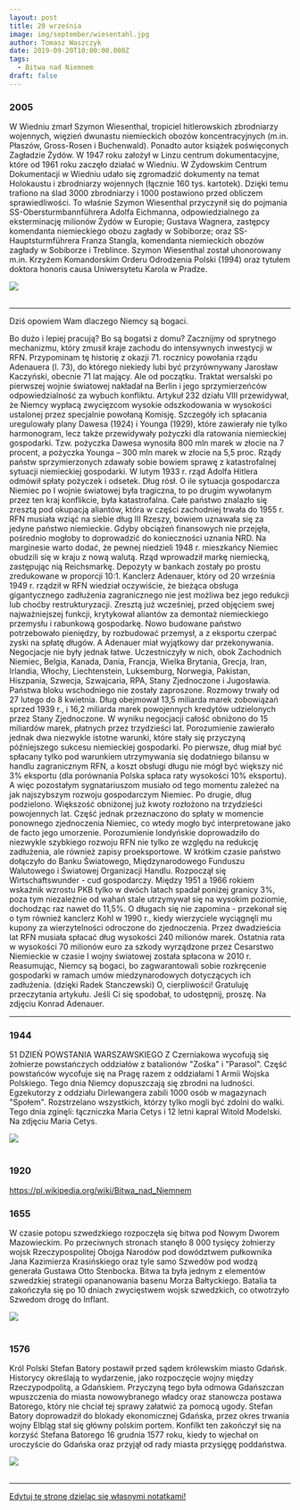 ```yaml
---
layout: post
title: 20 września
image: img/september/wiesentahl.jpg
author: Tomasz Waszczyk
date: 2019-09-20T10:00:00.000Z
tags:
  - Bitwa nad Niemnem
draft: false
---
```


### 2005

W Wiedniu zmarł Szymon Wiesenthal, tropiciel hitlerowskich zbrodniarzy wojennych, więzień dwunastu niemieckich obozów koncentracyjnych (m.in. Płaszów, Gross-Rosen i Buchenwald). Ponadto autor książek poświęconych Zagładzie Żydów. W 1947 roku założył w Linzu centrum dokumentacyjne, które od 1961 roku zaczęło działać w Wiedniu. W Żydowskim Centrum Dokumentacji w Wiedniu udało się zgromadzić dokumenty na temat Holokaustu i zbrodniarzy wojennych (łącznie 160 tys. kartotek). Dzięki temu trafiono na ślad 3000 zbrodniarzy i 1000 postawiono przed obliczem sprawiedliwości. To właśnie Szymon Wiesenthal przyczynił się do pojmania SS-Obersturmbannführera Adolfa Eichmanna, odpowiedzialnego za eksterminację milionów Żydów w Europie; Gustava Wagnera, zastępcy komendanta niemieckiego obozu zagłady w Sobiborze; oraz SS-Hauptsturmführera Franza Stangla, komendanta niemieckich obozów zagłady w Sobiborze i Treblince. Szymon Wiesenthal został uhonorowany m.in. Krzyżem Komandorskim Orderu Odrodzenia Polski (1994) oraz tytułem doktora honoris causa Uniwersytetu Karola w Pradze.

<img src="./img/september/wiesentahl.jpg"><br><br>

---

Dziś opowiem Wam dlaczego Niemcy są bogaci.

Bo dużo i lepiej pracują? Bo są bogatsi z domu? Zacznijmy od sprytnego mechanizmu, który zmusił kraje zachodu do intensywnych inwestycji w RFN. Przypominam tę historię z okazji 71. rocznicy powołania rządu Adenauera (l. 73), do którego niekiedy lubi być przyrównywany Jarosław Kaczyński, obecnie 71 lat mający. 
Ale od początku.
Traktat wersalski po pierwszej wojnie światowej nakładał na Berlin i jego sprzymierzeńców odpowiedzialność za wybuch konfliktu. Artykuł 232 działu VIII przewidywał, że Niemcy wypłacą zwycięzcom wysokie odszkodowania w wysokości ustalonej przez specjalnie powołaną Komisję. Szczegóły ich spłacania uregulowały plany Dawesa (1924) i Younga (1929), które zawierały nie tylko harmonogram, lecz także przewidywały pożyczki dla ratowania niemieckiej gospodarki. Tzw. pożyczka Dawesa wynosiła 800 mln marek w złocie na 7 procent, a pożyczka Younga – 300 mln marek w złocie na 5,5 proc. Rządy państw sprzymierzonych zdawały sobie bowiem sprawę z katastrofalnej sytuacji niemieckiej gospodarki.
W lutym 1933 r. rząd Adolfa Hitlera odmówił spłaty pożyczek i odsetek. Dług rósł.
O ile sytuacja gospodarcza Niemiec po I wojnie światowej była tragiczna, to po drugim wywołanym przez ten kraj konflikcie, była katastrofalna. Całe państwo znalazło się zresztą pod okupacją aliantów, która w części zachodniej trwała do 1955 r. RFN musiała wziąć na siebie dług III Rzeszy, bowiem uznawała się za jedyne państwo niemieckie. Gdyby obciążeń finansowych nie przejęła, pośrednio mogłoby to doprowadzić do konieczności uznania NRD.
Na marginesie warto dodać, że pewnej niedzieli 1948 r. mieszkańcy Niemiec obudzili się w kraju z nową walutą. Rząd wprowadził markę niemiecką, zastępując nią Reichsmarkę. Depozyty w bankach zostały po prostu zredukowane w proporcji 10:1.
Kanclerz Adenauer, który od 20 września 1949 r. rządził w RFN wiedział oczywiście, że bieżąca obsługa gigantycznego zadłużenia zagranicznego nie jest możliwa bez jego redukcji lub choćby restrukturyzacji. Zresztą już wcześniej, przed objęciem swej najważniejszej funkcji, krytykował aliantów za demontaż niemieckiego przemysłu i rabunkową gospodarkę. Nowo budowane państwo potrzebowało pieniędzy, by rozbudować przemysł, a z eksportu czerpać zyski na spłatę długów. A Adenauer miał wyjątkowy dar przekonywania.
Negocjacje nie były jednak łatwe. Uczestniczyły w nich, obok Zachodnich Niemiec, Belgia, Kanada, Dania, Francja, Wielka Brytania, Grecja, Iran, Irlandia, Włochy, Liechtenstein, Luksemburg, Norwegia, Pakistan, Hiszpania, Szwecja, Szwajcaria, RPA, Stany Zjednoczone i Jugosławia. Państwa bloku wschodniego nie zostały zaproszone. Rozmowy trwały od 27 lutego do 8 kwietnia.
Dług obejmował 13,5 miliarda marek zobowiązań sprzed 1939 r., i 16,2 miliarda marek powojennych kredytów udzielonych przez Stany Zjednoczone. W wyniku negocjacji całość obniżono do 15 miliardów marek, płatnych przez trzydzieści lat. Porozumienie zawierało jednak dwa niezwykle istotne warunki, które stały się przyczyną późniejszego sukcesu niemieckiej gospodarki.
Po pierwsze, dług miał być spłacany tylko pod warunkiem utrzymywania się dodatniego bilansu w handlu zagranicznym RFN, a koszt obsługi długu nie mógł być większy nić 3% eksportu (dla porównania Polska spłaca raty wysokości 10% eksportu). A więc pozostałym sygnatariuszom musiało od tego momentu zależeć na jak najszybszym rozwoju gospodarczym Niemiec.
Po drugie, dług podzielono. Większość obniżonej już kwoty rozłożono na trzydzieści powojennych lat. Część jednak przeznaczono do spłaty w momencie ponownego zjednoczenia Niemiec, co wtedy mogło być interpretowane jako de facto jego umorzenie. 
Porozumienie londyńskie doprowadziło do niezwykle szybkiego rozwoju RFN nie tylko ze względu na redukcję zadłużenia, ale również zapisy proeksportowe. W krótkim czasie państwo dołączyło do Banku Światowego, Międzynarodowego Funduszu Walutowego i Światowej Organizacji Handlu.
Rozpoczął się Wirtschaftswunder - cud gospodarczy. Między 1951 a 1966 rokiem wskaźnik wzrostu PKB tylko w dwóch latach spadał poniżej granicy 3%, poza tym niezależnie od wahań stale utrzymywał się na wysokim poziomie, dochodząc raz nawet do 11,5%.
O długach się nie zapomina - przekonał się o tym również kanclerz Kohl w 1990 r., kiedy wierzyciele wyciągnęli mu kupony za wierzytelności odroczone do zjednoczenia. Przez dwadzieścia lat RFN musiała spłacać dług wysokości 240 milionów marek. Ostatnia rata w wysokości 70 milionów euro za szkody wyrządzone przez Cesarstwo Niemieckie w czasie I wojny światowej została spłacona w 2010 r.
Reasumując, Niemcy są bogaci, bo zagwarantowali sobie rozkręcenie gospodarki w ramach umów miedzynarodowych dotyczących ich zadłużenia. (dzięki Radek Stanczewski)
O, cierpliwości! Gratuluję przeczytania artykułu. Jeśli Ci się spodobał, to udostępnij, proszę.
Na zdjęciu Konrad Adenauer.

---

### 1944

51 DZIEŃ POWSTANIA WARSZAWSKIEGO
Z Czerniakowa wycofują się żołnierze powstańczych oddziałów z batalionów "Zośka" i "Parasol". Część powstańców wycofuje się na Pragę razem z oddziałami 1 Armii Wojska Polskiego.
Tego dnia Niemcy dopuszczają się zbrodni na ludności. Egzekutorzy z oddziału Dirlewangera zabili 1000 osób w magazynach "Społem". Rozstrzelano wszystkich, którzy tylko mogli być zdolni do walki.
Tego dnia zginęli: łączniczka Maria Cetys i 12 letni kapral Witold Modelski.
Na zdjęciu Maria Cetys.

<img src="./img/september/cetys.jpg"><br><br>

### 1920

https://pl.wikipedia.org/wiki/Bitwa_nad_Niemnem

### 1655

W czasie potopu szwedzkiego rozpoczęła się bitwa pod Nowym Dworem Mazowieckim.
Po przeciwnych stronach stanęło 8 000 tysięcy żołnierzy wojsk Rzeczypospolitej Obojga Narodów pod dowództwem pułkownika Jana Kazimierza Krasińskiego oraz tyle samo Szwedów pod wodzą generała Gustawa Otto Stenbocka.
Bitwa ta była jednym z elementów szwedzkiej strategii opananowania basenu Morza Bałtyckiego.
Batalia ta zakończyła się po 10 dniach zwycięstwem wojsk szwedzkich, co otwotrzyło Szwedom drogę do Inflant.

<img src="./img/september/dwormazowiecki.jpg"><br><br>

### 1576

Król Polski Stefan Batory postawił przed sądem królewskim miasto Gdańsk. Historycy określają to wydarzenie, jako rozpoczęcie wojny między Rzeczypodpolitą, a Gdańskiem.
Przyczyną tego była odmowa Gdańszczan wpuszczenia do miasta nowowybranego władcy oraz stanowcza postawa Batorego, który nie chciał tej sprawy załatwić za pomocą ugody.
Stefan Batory doprowadził do blokady ekonomicznej Gdańska, przez okres trwania wojny Elbląg stał się główny polskim portem.
Konfilkt ten zakończył się na korzyść Stefana Batorego 16 grudnia 1577 roku, kiedy to wjechał on uroczyście do Gdańska oraz przyjął od rady miasta przysięgę poddaństwa.

<img src="./img/september/batory.jpg"><br><br>

---

<a href="https://github.com/TomaszWaszczyk/historia.waszczyk.com/edit/master/src/content/september-20.md" target="_blank">Edytuj tę stronę dzieląc się własnymi notatkami!</a>
